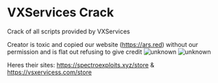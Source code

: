 # VXServices Crack
Crack of all scripts provided by VXServices

Creator is toxic and copied our website (https://ars.red) without our permission and is flat out refusing to give credit
![unknown](https://user-images.githubusercontent.com/30863082/166077313-91194cc9-0413-44dd-b59f-e9a59114f408.png)
![unknown](https://user-images.githubusercontent.com/30863082/166078400-769e0c7a-7322-40f0-8501-6576f6ab39f8.png)


Heres their sites: https://spectroexploits.xyz/store & https://vsxervicess.com/store
